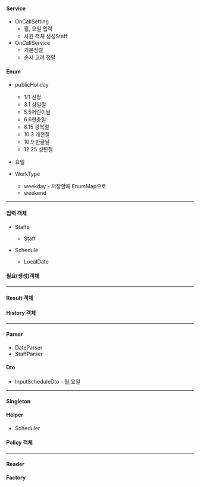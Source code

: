 #### Service
- OnCallSetting
  - 월, 요일 입력
  - 사원 객체 생성Staff
- OnCallService 
  - 기본정렬
  - 순서 고려 정렬
#### Enum
- publicHoliday
  - 1/1 신정
  - 3.1 삼일절
  - 5.5어린이날
  - 6.6현충일
  - 8.15 광복절
  - 10.3 개천절
  - 10.9 한글날
  - 12.25 성탄절

- 요일
- WorkType
  - weekday - 저장할때 EnumMap으로
  - weekend
---

#### 입력 객체
- Staffs
  - Staff

- Schedule
  - LocalDate

#### 필요(생성)객체

---

#### Result 객체
#### History 객체

---

#### Parser
- DateParser
- StaffParser

#### Dto
- InputScheduleDto - 월,요일
---

#### Singleton

#### Helper
- Scheduler
#### Policy 객체

---

#### Reader
#### Factory